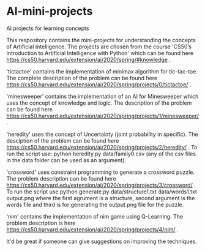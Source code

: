 # AI-mini-projects
AI projects for learning concepts

This respository contains the mini-projects for understanding the concepts of Artificial Intelligence. The projects are chosen from the course 'CS50’s Introduction to
Artificial Intelligence with Python' which can be found here https://cs50.harvard.edu/extension/ai/2020/spring/#knowledge .

'tictactoe'  contains the implementation of minimax algorithm for tic-tac-toe. The complete description of the problem can be found here https://cs50.harvard.edu/extension/ai/2020/spring/projects/0/tictactoe/ .

'minesweeper' contains the implementation of an AI for Minesweeper which uses the concept of knowledge and logic. The description of the problem can be found here https://cs50.harvard.edu/extension/ai/2020/spring/projects/1/minesweeper/ .

'heredity' uses the concept of Uncertainty (joint probability in specific). The desciption of the problem can be found here https://cs50.harvard.edu/extension/ai/2020/spring/projects/2/heredity/ . To run the script use: python heredity.py data/family0.csv (any of the csv files in the data folder can be used as an argument). 

'crossword' uses constraint programming to generate a crossword puzzle. The problem description can be found here https://cs50.harvard.edu/extension/ai/2020/spring/projects/3/crossword/ . To run the script use python generate.py data/structure1.txt data/words1.txt output.png where the first agrument is a structure, second argument is the words file and third is for generating the output.png file for the puzzle.  

'nim' contains the implementation of nim game using Q-Learning. The problem description is here https://cs50.harvard.edu/extension/ai/2020/spring/projects/4/nim/ .

It'd be great if someone can give suggestions on improving the techniques.
